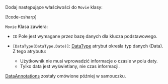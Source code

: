 <!-- THIS INCLUDE USED BY MVC AND RP -->
Dodaj następujące właściwości do `Movie` klasy:

[!code-csharp[](~/tutorials/razor-pages/razor-pages-start/sample/RazorPagesMovie22/Models/Movie.cs?name=snippet1)]

`Movie` Klasa zawiera:

* `ID` Pole jest wymagane przez bazę danych dla klucza podstawowego.
* `[DataType(DataType.Date)]`:  [DataType](/dotnet/api/microsoft.aspnetcore.mvc.dataannotations.internal.datatypeattributeadapter) atrybut określa typ danych (Data). Z tego atrybutu:

  * Użytkownik nie musi wprowadzić informacje o czasie w polu daty.
  * Tylko data jest wyświetlany, nie czas informacji.

[DataAnnotations](/dotnet/api/system.componentmodel.dataannotations) zostały omówione później w samouczku.